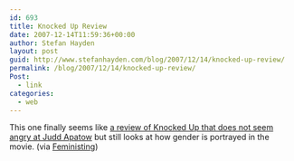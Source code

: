 ```yaml
---
id: 693
title: Knocked Up Review
date: 2007-12-14T11:59:36+00:00
author: Stefan Hayden
layout: post
guid: http://www.stefanhayden.com/blog/2007/12/14/knocked-up-review/
permalink: /blog/2007/12/14/knocked-up-review/
Post:
  - link
categories:
  - web
---
```

This one finally seems like <a href="http://www.slate.com/id/2179621">a review of Knocked Up that does not seem angry at Judd Apatow</a> but still looks at how gender is portrayed in the movie. (via <a href="http://feministing.com">Feministing</a>)